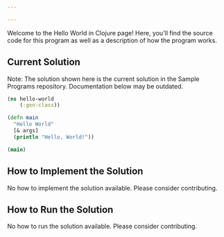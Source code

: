 ```yaml
---

---
```


Welcome to the Hello World in Clojure page! Here, you'll find the source code for this program as well as a description of how the program works.

## Current Solution

Note: The solution shown here is the current solution in the Sample Programs repository. Documentation below may be outdated.

```Clojure
(ns hello-world
	(:gen-class))

(defn main
  "Hello World"
  [& args]
  (println "Hello, World!"))

(main)


```

## How to Implement the Solution

No how to implement the solution available. Please consider contributing.

## How to Run the Solution

No how to run the solution available. Please consider contributing.
